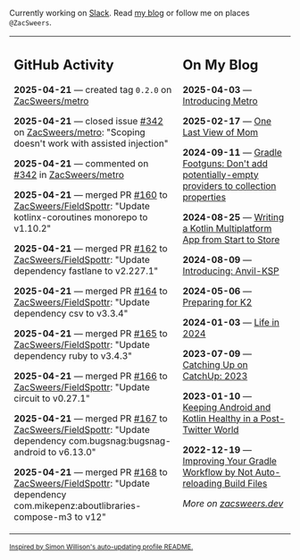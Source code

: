 Currently working on [Slack](https://slack.com/). Read [my blog](https://zacsweers.dev/) or follow me on places `@ZacSweers`.

<table><tr><td valign="top" width="60%">

## GitHub Activity
<!-- githubActivity starts -->
**2025-04-21** — created tag `0.2.0` on [ZacSweers/metro](https://github.com/ZacSweers/metro)

**2025-04-21** — closed issue [#342](https://github.com/ZacSweers/metro/issues/342) on [ZacSweers/metro](https://github.com/ZacSweers/metro): "Scoping doesn't work with assisted injection"

**2025-04-21** — commented on [#342](https://github.com/ZacSweers/metro/issues/342#issuecomment-2819963456) in [ZacSweers/metro](https://github.com/ZacSweers/metro)

**2025-04-21** — merged PR [#160](https://github.com/ZacSweers/FieldSpottr/pull/160) to [ZacSweers/FieldSpottr](https://github.com/ZacSweers/FieldSpottr): "Update kotlinx-coroutines monorepo to v1.10.2"

**2025-04-21** — merged PR [#162](https://github.com/ZacSweers/FieldSpottr/pull/162) to [ZacSweers/FieldSpottr](https://github.com/ZacSweers/FieldSpottr): "Update dependency fastlane to v2.227.1"

**2025-04-21** — merged PR [#164](https://github.com/ZacSweers/FieldSpottr/pull/164) to [ZacSweers/FieldSpottr](https://github.com/ZacSweers/FieldSpottr): "Update dependency csv to v3.3.4"

**2025-04-21** — merged PR [#165](https://github.com/ZacSweers/FieldSpottr/pull/165) to [ZacSweers/FieldSpottr](https://github.com/ZacSweers/FieldSpottr): "Update dependency ruby to v3.4.3"

**2025-04-21** — merged PR [#166](https://github.com/ZacSweers/FieldSpottr/pull/166) to [ZacSweers/FieldSpottr](https://github.com/ZacSweers/FieldSpottr): "Update circuit to v0.27.1"

**2025-04-21** — merged PR [#167](https://github.com/ZacSweers/FieldSpottr/pull/167) to [ZacSweers/FieldSpottr](https://github.com/ZacSweers/FieldSpottr): "Update dependency com.bugsnag:bugsnag-android to v6.13.0"

**2025-04-21** — merged PR [#168](https://github.com/ZacSweers/FieldSpottr/pull/168) to [ZacSweers/FieldSpottr](https://github.com/ZacSweers/FieldSpottr): "Update dependency com.mikepenz:aboutlibraries-compose-m3 to v12"
<!-- githubActivity ends -->
</td><td valign="top" width="40%">

## On My Blog
<!-- blog starts -->
**2025-04-03** — [Introducing Metro](https://www.zacsweers.dev/introducing-metro/)

**2025-02-17** — [One Last View of Mom](https://www.zacsweers.dev/one-last-view-of-mom/)

**2024-09-11** — [Gradle Footguns: Don't add potentially-empty providers to collection properties](https://www.zacsweers.dev/gradle-footgun-adding-empty-providers-to-collection-properties/)

**2024-08-25** — [Writing a Kotlin Multiplatform App from Start to Store](https://www.zacsweers.dev/writing-a-kotlin-multiplatform-app-from-start-to-store/)

**2024-08-09** — [Introducing: Anvil-KSP](https://www.zacsweers.dev/introducing-anvil-ksp/)

**2024-05-06** — [Preparing for K2](https://www.zacsweers.dev/preparing-for-k2/)

**2024-01-03** — [Life in 2024](https://www.zacsweers.dev/life-in-2024/)

**2023-07-09** — [Catching Up on CatchUp: 2023](https://www.zacsweers.dev/catching-up-on-catchup-2023/)

**2023-01-10** — [Keeping Android and Kotlin Healthy in a Post-Twitter World](https://www.zacsweers.dev/keeping-android-healthy/)

**2022-12-19** — [Improving Your Gradle Workflow by Not Auto-reloading Build Files](https://www.zacsweers.dev/improving-your-workflow-by-not-auto-reloading-build-files/)
<!-- blog ends -->
_More on [zacsweers.dev](https://zacsweers.dev/)_
</td></tr></table>

<sub><a href="https://simonwillison.net/2020/Jul/10/self-updating-profile-readme/">Inspired by Simon Willison's auto-updating profile README.</a></sub>
